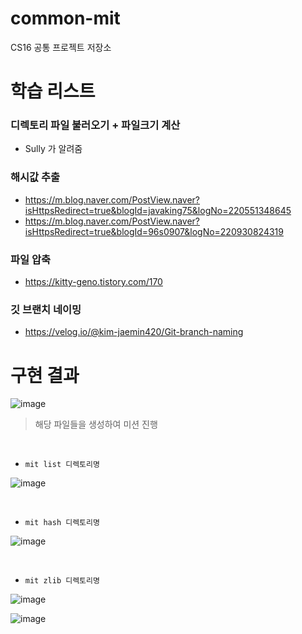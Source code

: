 # common-mit
CS16 공통 프로젝트 저장소

# 학습 리스트
### 디렉토리 파일 불러오기 + 파일크기 계산
- Sully 가 알려줌

### 해시값 추출
- https://m.blog.naver.com/PostView.naver?isHttpsRedirect=true&blogId=javaking75&logNo=220551348645
- https://m.blog.naver.com/PostView.naver?isHttpsRedirect=true&blogId=96s0907&logNo=220930824319

### 파일 압축
- https://kitty-geno.tistory.com/170

### 깃 브랜치 네이밍
- https://velog.io/@kim-jaemin420/Git-branch-naming


# 구현 결과
![image](https://user-images.githubusercontent.com/91525492/221496256-776dc51a-806a-4645-ac18-8d868b74737b.png)
> 해당 파일들을 생성하여 미션 진행

<br>

- `mit list 디렉토리명`

![image](https://user-images.githubusercontent.com/91525492/221496700-34bb5369-4148-4800-b775-48e907981ea1.png)

<br>

- `mit hash 디렉토리명`

![image](https://user-images.githubusercontent.com/91525492/221496889-b383b1b3-3e0b-4dcb-8379-ded9746abcae.png)

<br>

- `mit zlib 디렉토리명`

![image](https://user-images.githubusercontent.com/91525492/221497026-05eac38f-5ad2-4252-9a09-5d3a25bdadd6.png)

![image](https://user-images.githubusercontent.com/91525492/221497245-61581fb1-c543-4989-b493-62519b6e7b02.png)